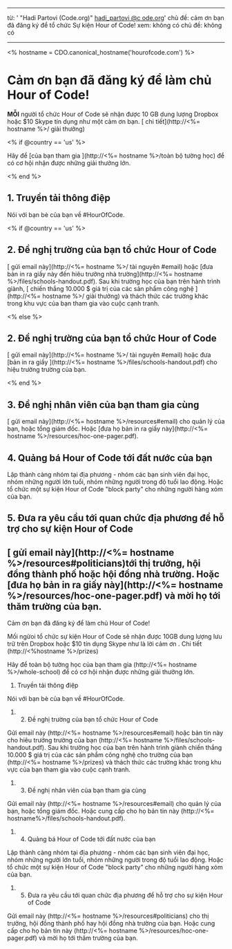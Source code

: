 * * *

từ: ' "Hadi Partovi (Code.org)" [hadi_partovi @&#99; ode.org](&#109;&#x61;&#105;&#x6c;&#x74;&#111;&#x3a;&#104;&#x61;&#x64;&#105;&#x5f;&#112;&#x61;&#x72;&#116;&#x6f;&#118;&#x69;&#x40;&#99;&#x6f;&#100;&#x65;&#x2e;&#111;&#x72;&#103;)' chủ đề: cảm ơn bạn đã đăng ký để tổ chức Sự kiện Hour of Code! xem: không có chủ đề: không có

* * *

<% hostname = CDO.canonical_hostname('hourofcode.com') %>

# Cảm ơn bạn đã đăng ký để làm chủ Hour of Code!

**MỖI** người tổ chức Hour of Code sẽ nhận được 10 GB dung lượng Dropbox hoặc $10 Skype tín dụng như một cảm ơn bạn. [ chi tiết](http://<%= hostname %>/ giải thưởng)

<% if @country == 'us' %>

Hãy để [của bạn tham gia ](http://<%= hostname %>/toàn bộ tường học) để có cơ hội nhận được những giải thưởng lớn.

<% end %>

## 1. Truyền tải thông điệp

Nói với bạn bè của bạn về #HourOfCode.

<% if @country == 'us' %>

## 2. Đề nghị trường của bạn tổ chức Hour of Code

[ gửi email này](http://<%= hostname %>/ tài nguyên #email) hoặc [đưa bản in ra giấy này đến hiêu trưởng nhà trường](http://<%= hostname %>/files/schools-handout.pdf). Sau khi trường học của bạn trên hành trình giành, [ chiến thắng 10.000 $ giá trị của các sản phẩm công nghệ ](http://<%= hostname %>/ giải thưởng) và thách thức các trường khác trong khu vực của bạn tham gia vào cuộc cạnh tranh.

<% else %>

## 2. Đề nghị trường của bạn tổ chức Hour of Code

[ gửi email này](http://<%= hostname %>/ tài nguyên #email) hoặc đưa [bản in ra giấy ](http://<%= hostname %>/files/schools-handout.pdf) cho hiệu trưởng trường của bạn.

<% end %>

## 3. Đề nghị nhân viên của bạn tham gia cùng

[ gửi email này](http://<%= hostname %>/resources#email) cho quản lý của bạn, hoặc tổng giám đốc. Hoặc [đưa họ bản in ra giấy này](http://<%= hostname %>/resources/hoc-one-pager.pdf).

## 4. Quảng bá Hour of Code tới đất nước của bạn

Lập thành càng nhóm tại địa phương - nhóm các bạn sinh viên đại học, nhóm những người lớn tuổi, nhóm những người trong độ tuổi lao động. Hoặc tổ chức một sự kiện Hour of Code "block party" cho những người hàng xóm của bạn.

## 5. Đưa ra yêu cầu tới quan chức địa phương để hỗ trợ cho sự kiện Hour of Code

## [ gửi email này](http://<%= hostname %>/resources#politicians)tới thị trưởng, hội đồng thành phố hoặc hội đồng nhà trường. Hoặc [đưa họ bản in ra giấy này](http://<%= hostname %>/resources/hoc-one-pager.pdf) và mời họ tới thăm trường của bạn.

Cảm ơn bạn đã đăng ký để làm chủ Hour of Code!

Mối ngừoi tổ chức sự kiện Hour of Code sẽ nhận được 10GB dung lượng lưu trữ trên Dropbox hoặc $10 tín dụng Skype như là lời cảm ơn . Chi tiết (http://<%hostname %>/prizes)

Hãy để toàn bộ tường học của bạn tham gia (http://<%= hostname %>/whole-school) để có cơ hội nhận được những giải thưởng lớn.

  1. Truyền tải thông điệp

Nói với bạn bè của bạn về #HourOfCode.

  1. 2. Đề nghị trường của bạn tổ chức Hour of Code

Gửi email này (http://<%= hostname %>/resources#email) hoặc bản tin này cho hiêu trưởng trường của bạn (http://<%= hostname %>/files/schools-handout.pdf). Sau khi trường học của bạn trên hành trình giành chiến thắng 10.000 $ giá trị của các sản phẩm công nghệ cho trường của bạn (http://<%= hostname %>/prizes) và thách thức các trường khác trong khu vực của bạn tham gia vào cuộc cạnh tranh.

  1. 3. Đề nghị nhân viên của bạn tham gia cùng

Gửi email này (http://<%= hostname %>/resources#email) cho quản lý của bạn, hoặc tổng giám đốc. Hoặc cung cấp cho họ bản tin này (http://<%= hostname%>/files/schools-handout.pdf).

  1. 4. Quảng bá Hour of Code tới đất nước của bạn

Lập thành càng nhóm tại địa phương - nhóm các bạn sinh viên đại học, nhóm những người lớn tuổi, nhóm những người trong độ tuổi lao động. Hoặc tổ chức một sự kiện Hour of Code "block party" cho những người hàng xóm của bạn.

  1. 5. Đưa ra yêu cầu tới quan chức địa phương để hỗ trợ cho sự kiện Hour of Code

Gửi email này (http://<%= hostname %>/resources#politicians) cho thị trưởng, hội đồng thành phố hay hội đồng nhà trường của bạn. Hoặc cung cấp cho họ bản tin này (http://<%= hostname %>/resources/hoc-one-pager.pdf) và mời họ tới thăm trường của bạn.